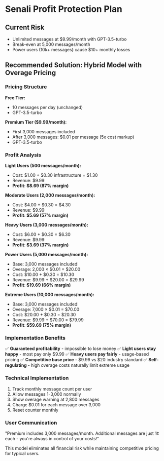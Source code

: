 # Senali Profit Protection Plan

## Current Risk
- Unlimited messages at $9.99/month with GPT-3.5-turbo
- Break-even at 5,000 messages/month
- Power users (10k+ messages) cause $10+ monthly losses

## Recommended Solution: Hybrid Model with Overage Pricing

### Pricing Structure
**Free Tier:**
- 10 messages per day (unchanged)
- GPT-3.5-turbo

**Premium Tier ($9.99/month):**
- First 3,000 messages included
- After 3,000 messages: $0.01 per message (5x cost markup)
- GPT-3.5-turbo

### Profit Analysis

**Light Users (500 messages/month):**
- Cost: $1.00 + $0.30 infrastructure = $1.30
- Revenue: $9.99
- **Profit: $8.69 (87% margin)**

**Moderate Users (2,000 messages/month):**
- Cost: $4.00 + $0.30 = $4.30
- Revenue: $9.99
- **Profit: $5.69 (57% margin)**

**Heavy Users (3,000 messages/month):**
- Cost: $6.00 + $0.30 = $6.30
- Revenue: $9.99
- **Profit: $3.69 (37% margin)**

**Power Users (5,000 messages/month):**
- Base: 3,000 messages included
- Overage: 2,000 × $0.01 = $20.00
- Cost: $10.00 + $0.30 = $10.30
- Revenue: $9.99 + $20.00 = $29.99
- **Profit: $19.69 (66% margin)**

**Extreme Users (10,000 messages/month):**
- Base: 3,000 messages included
- Overage: 7,000 × $0.01 = $70.00
- Cost: $20.00 + $0.30 = $20.30
- Revenue: $9.99 + $70.00 = $79.99
- **Profit: $59.69 (75% margin)**

### Implementation Benefits
✅ **Guaranteed profitability** - impossible to lose money
✅ **Light users stay happy** - most pay only $9.99
✅ **Heavy users pay fairly** - usage-based pricing
✅ **Competitive base price** - $9.99 vs $20 industry standard
✅ **Self-regulating** - high overage costs naturally limit extreme usage

### Technical Implementation
1. Track monthly message count per user
2. Allow messages 1-3,000 normally
3. Show overage warning at 2,800 messages
4. Charge $0.01 for each message over 3,000
5. Reset counter monthly

### User Communication
"Premium includes 3,000 messages/month. Additional messages are just 1¢ each - you're always in control of your costs!"

This model eliminates all financial risk while maintaining competitive pricing for typical users.